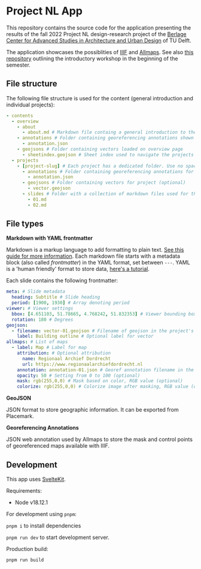 # Project NL App

This repository contains the source code for the application presenting the results of the fall 2022 Project NL design-research project of the [Berlage Center for Advanced Studies in Architecture and Urban Design](https://theberlage.nl/) of TU Delft.

The application showcases the possiblities of [IIIF](https://iiif.io) and [Allmaps](https://allmaps.org). See also [this repository](https://github.com/theberlage/allmaps-workshop) outlining the introductory workshop in the beginning of the semester.

## File structure

The following file structure is used for the content (general introduction and individual projects):

```yml
- contents
  - overview
    - about
      - about.md # Markdown file containg a general introduction to the app
    - annotations # Folder containing georeferencing annotations shown on overview page
      - annotation.json
    - geojsons # Folder containing vectors loaded on overview page
      - sheetindex.geojson # Sheet index used to navigate the projects
  - projects
    - [project-slug] # Each project has a dedicated folder. Use no spaces or caps for folder name
      - annotations # Folder containing georeferencing annotations for project
        - annotation.json
      - geojsons # Folder containing vectors for project (optional)
        - vector.geojson
      - slides # Folder with a collection of markdown files used for the slides
        - 01.md
        - 02.md
```

## File types

**Markdown with YAML frontmatter**

Markdown is a markup language to add formatting to plain text. [See this guide for more information](https://www.markdownguide.org/basic-syntax/). Each markdown file starts with a metadata block (also called *frontmatter*) in the YAML format, set between `---`. YAML is a 'human friendly' format to store data, [here's a tutorial](https://spacelift.io/blog/yaml).

Each slide contains the following frontmatter:

```yaml
meta: # Slide metadata
  heading: Subtitle # Slide heading
  period: [1900, 1930] # Array denoting period
viewer: # Viewer settings
  bbox: [4.651103, 51.78665, 4.768242, 51.832353] # Viewer bounding box as can be exported from Placemark (Export > BBOX)
  rotation: 180 # Degrees
geojson:
  - filename: vector-01.geojson # Filename of geojson in the project's geojsons/ folder
    label: Building outline # Optional label for vector
allmaps: # List of maps
  - label: Map # Label for map
    attribution: # Optional attribution
      name: Regionaal Archief Dordrecht
      url: https://www.regionaalarchiefdordrecht.nl
    annotation: annotation-01.json # Georef annotation filename in the project's annotations/ folder
    opacity: 50 # Setting from 0 to 100 (optional)
    mask: rgb(255,0,0) # Mask based on color, RGB value (optional)
    colorize: rgb(255,0,0) # Colorize image after masking, RGB value (optional)
```

**GeoJSON**

JSON format to store geographic information. It can be exported from Placemark.

**Georeferencing Annotations**

JSON web annotation used by Allmaps to store the mask and control points of georeferenced maps available with IIIF.

## Development

This app uses [SvelteKit](https://kit.svelte.dev).

Requirements:

- Node v18.12.1

For development using `pnpm`:

`pnpm i` to install dependencies

`pnpm run dev` to start development server.

Production build:

`pnpm run build`
